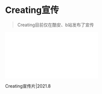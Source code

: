 # Creating宣传

> Creating目前仅在酷安、b站发布了宣传

<iframe src="//player.bilibili.com/player.html?aid=344516533&bvid=BV1Td4y1P7uM&cid=805762981&page=1" scrolling="no" border="0" frameborder="no" framespacing="0" allowfullscreen="true"> </iframe>

Creating宣传片|2021.8


